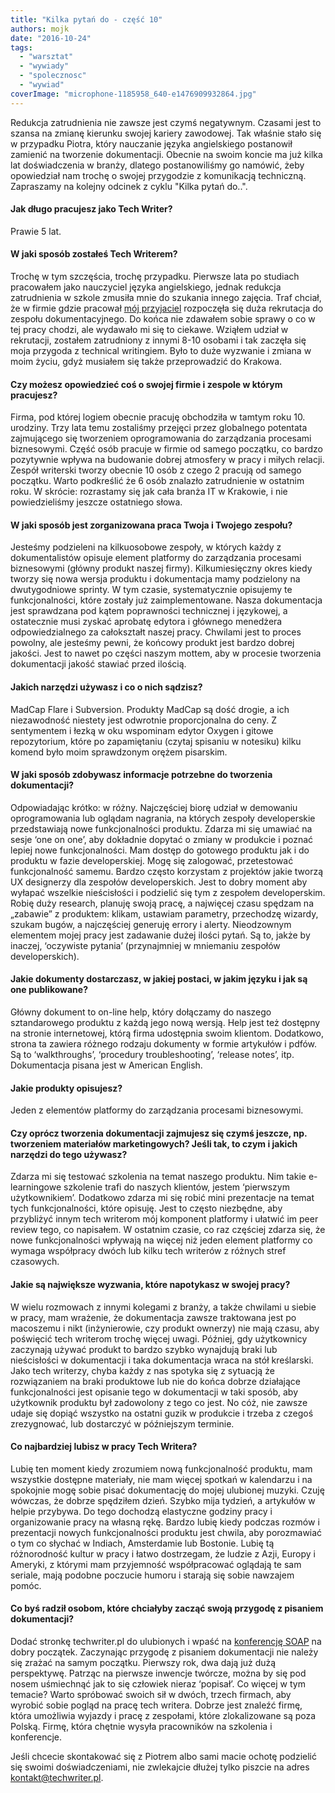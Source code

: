 ```yaml
---
title: "Kilka pytań do - część 10"
authors: mojk
date: "2016-10-24"
tags:
  - "warsztat"
  - "wywiady"
  - "spolecznosc"
  - "wywiad"
coverImage: "microphone-1185958_640-e1476909932864.jpg"
---
```


Redukcja zatrudnienia nie zawsze jest czymś negatywnym. Czasami jest to szansa
na zmianę kierunku swojej kariery zawodowej. Tak właśnie stało się w przypadku
Piotra, który nauczanie języka angielskiego postanowił zamienić na tworzenie
dokumentacji. Obecnie na swoim koncie ma już kilka lat doświadczenia w branży,
dlatego postanowiliśmy go namówić, żeby opowiedział nam trochę o swojej
przygodzie z komunikacją techniczną. Zapraszamy na kolejny odcinek z cyklu
"Kilka pytań do..".

<!--truncate-->

#### Jak długo pracujesz jako Tech Writer?

Prawie 5 lat.

#### W jaki sposób zostałeś Tech Writerem?

Trochę w tym szczęścia, trochę przypadku. Pierwsze lata po studiach pracowałem
jako nauczyciel języka angielskiego, jednak redukcja zatrudnienia w szkole
zmusiła mnie do szukania innego zajęcia. Traf chciał, że w firmie gdzie pracował
[mój przyjaciel](http://techwriter.pl/kilka-pytan-do-czesc-8/) rozpoczęła się
duża rekrutacja do zespołu dokumentacyjnego. Do końca nie zdawałem sobie sprawy
o co w tej pracy chodzi, ale wydawało mi się to ciekawe. Wziąłem udział w
rekrutacji, zostałem zatrudniony z innymi 8-10 osobami i tak zaczęła się moja
przygoda z technical writingiem. Było to duże wyzwanie i zmiana w moim życiu,
gdyż musiałem się także przeprowadzić do Krakowa.

#### Czy możesz opowiedzieć coś o swojej firmie i zespole w którym pracujesz?

Firma, pod której logiem obecnie pracuję obchodziła w tamtym roku 10. urodziny.
Trzy lata temu zostaliśmy przejęci przez globalnego potentata zajmującego się
tworzeniem oprogramowania do zarządzania procesami biznesowymi. Część osób
pracuje w firmie od samego początku, co bardzo pozytywnie wpływa na budowanie
dobrej atmosfery w pracy i miłych relacji. Zespół writerski tworzy obecnie 10
osób z czego 2 pracują od samego początku. Warto podkreślić że 6 osób znalazło
zatrudnienie w ostatnim roku. W skrócie: rozrastamy się jak cała branża IT w
Krakowie, i nie powiedzieliśmy jeszcze ostatniego słowa.

#### W jaki sposób jest zorganizowana praca Twoja i Twojego zespołu?

Jesteśmy podzieleni na kilkuosobowe zespoły, w których każdy z dokumentalistów
opisuje element platformy do zarządzania procesami biznesowymi (główny produkt
naszej firmy). Kilkumiesięczny okres kiedy tworzy się nowa wersja produktu i
dokumentacja mamy podzielony na dwutygodniowe sprinty. W tym czasie,
systematycznie opisujemy te funkcjonalności, które zostały już zaimplementowane.
Nasza dokumentacja jest sprawdzana pod kątem poprawności technicznej i
językowej, a ostatecznie musi zyskać aprobatę edytora i głównego menedżera
odpowiedzialnego za całokształt naszej pracy. Chwilami jest to proces powolny,
ale jesteśmy pewni, że końcowy produkt jest bardzo dobrej jakości. Jest to nawet
po części naszym mottem, aby w procesie tworzenia dokumentacji jakość stawiać
przed ilością.

#### Jakich narzędzi używasz i co o nich sądzisz?

MadCap Flare i Subversion. Produkty MadCap są dość drogie, a ich niezawodność
niestety jest odwrotnie proporcjonalna do ceny. Z sentymentem i łezką w oku
wspominam edytor Oxygen i gitowe repozytorium, które po zapamiętaniu (czytaj
spisaniu w notesiku) kilku komend było moim sprawdzonym orężem pisarskim.

#### W jaki sposób zdobywasz informacje potrzebne do tworzenia dokumentacji?

Odpowiadając krótko: w różny. Najczęściej biorę udział w demowaniu
oprogramowania lub oglądam nagrania, na których zespoły developerskie
przedstawiają nowe funkcjonalności produktu. Zdarza mi się umawiać na sesje ‘one
on one’, aby dokładnie dopytać o zmiany w produkcie i poznać lepiej nowe
funkcjonalności. Mam dostęp do gotowego produktu jak i do produktu w fazie
developerskiej. Mogę się zalogować, przetestować funkcjonalność samemu. Bardzo
często korzystam z projektów jakie tworzą UX designerzy dla zespołów
developerskich. Jest to dobry moment aby wyłapać wszelkie nieścisłości i
podzielić się tym z zespołem developerskim. Robię duży research, planuję swoją
pracę, a najwięcej czasu spędzam na „zabawie” z produktem: klikam, ustawiam
parametry, przechodzę wizardy, szukam bugów, a najczęściej generuję errory i
alerty. Nieodzownym elementem mojej pracy jest zadawanie dużej ilości pytań. Są
to, jakże by inaczej, ‘oczywiste pytania’ (przynajmniej w mniemaniu zespołów
developerskich).

#### Jakie dokumenty dostarczasz, w jakiej postaci, w jakim języku i jak są one publikowane?

Główny dokument to on-line help, który dołączamy do naszego sztandarowego
produktu z każdą jego nową wersją. Help jest też dostępny na stronie
internetowej, którą firma udostępnia swoim klientom. Dodatkowo, strona ta
zawiera różnego rodzaju dokumenty w formie artykułów i pdfów. Są to
‘walkthroughs’, ‘procedury troubleshooting’, ‘release notes’, itp. Dokumentacja
pisana jest w American English.

#### Jakie produkty opisujesz?

Jeden z elementów platformy do zarządzania procesami biznesowymi.

#### Czy oprócz tworzenia dokumentacji zajmujesz się czymś jeszcze, np. tworzeniem materiałów marketingowych? Jeśli tak, to czym i jakich narzędzi do tego używasz?

Zdarza mi się testować szkolenia na temat naszego produktu. Nim takie
e-learningowe szkolenie trafi do naszych klientów, jestem ‘pierwszym
użytkownikiem’. Dodatkowo zdarza mi się robić mini prezentacje na temat tych
funkcjonalności, które opisuję. Jest to często niezbędne, aby przybliżyć innym
tech writerom mój komponent platformy i ułatwić im peer review tego, co
napisałem. W ostatnim czasie, co raz częściej zdarza się, że nowe
funkcjonalności wpływają na więcej niż jeden element platformy co wymaga
współpracy dwóch lub kilku tech writerów z różnych stref czasowych.

#### Jakie są największe wyzwania, które napotykasz w swojej pracy?

W wielu rozmowach z innymi kolegami z branży, a także chwilami u siebie w pracy,
mam wrażenie, że dokumentacja zawsze traktowana jest po macoszemu i nikt
(inżynierowie, czy produkt ownerzy) nie mają czasu, aby poświęcić tech writerom
trochę więcej uwagi. Później, gdy użytkownicy zaczynają używać produkt to bardzo
szybko wynajdują braki lub nieścisłości w dokumentacji i taka dokumentacja wraca
na stół kreślarski. Jako tech writerzy, chyba każdy z nas spotyka się z sytuacją
że rozwiązaniem na braki produktowe lub nie do końca dobrze działające
funkcjonalności jest opisanie tego w dokumentacji w taki sposób, aby użytkownik
produktu był zadowolony z tego co jest. No cóż, nie zawsze udaje się dopiąć
wszystko na ostatni guzik w produkcie i trzeba z czegoś zrezygnować, lub
dostarczyć w późniejszym terminie.

#### Co najbardziej lubisz w pracy Tech Writera?

Lubię ten moment kiedy zrozumiem nową funkcjonalność produktu, mam wszystkie
dostępne materiały, nie mam więcej spotkań w kalendarzu i na spokojnie mogę
sobie pisać dokumentację do mojej ulubionej muzyki. Czuję wówczas, że dobrze
spędziłem dzień. Szybko mija tydzień, a artykułów w helpie przybywa. Do tego
dochodzą elastyczne godziny pracy i organizowanie pracy na własną rękę. Bardzo
lubię kiedy podczas rozmów i prezentacji nowych funkcjonalności produktu jest
chwila, aby porozmawiać o tym co słychać w Indiach, Amsterdamie lub Bostonie.
Lubię tą różnorodność kultur w pracy i łatwo dostrzegam, że ludzie z Azji,
Europy i Ameryki, z którymi mam przyjemność współpracować oglądają te sam
seriale, mają podobne poczucie humoru i starają się sobie nawzajem pomóc.

#### Co byś radził osobom, które chciałyby zacząć swoją przygodę z pisaniem dokumentacji?

Dodać stronkę techwriter.pl do ulubionych i wpaść na
[konferencję SOAP](http://soapconf.com/) na dobry początek. Zaczynając przygodę
z pisaniem dokumentacji nie należy się zrażać na samym początku. Pierwszy rok,
dwa dają już dużą perspektywę. Patrząc na pierwsze inwencje twórcze, można by
się pod nosem uśmiechnąć jak to się człowiek nieraz ‘popisał’. Co więcej w tym
temacie? Warto spróbować swoich sił w dwóch, trzech firmach, aby wyrobić sobie
pogląd na pracę tech writera. Dobrze jest znaleźć firmę, która umożliwia wyjazdy
i pracę z zespołami, które zlokalizowane są poza Polską. Firmę, która chętnie
wysyła pracowników na szkolenia i konferencje.

Jeśli chcecie skontakować się z Piotrem albo sami macie ochotę podzielić się
swoimi doświadczeniami, nie zwlekajcie dłużej tylko piszcie na adres
[kontakt@techwriter.pl](mailto:kontakt@techwriter.pl).
